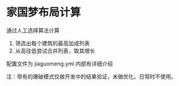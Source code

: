 # 家国梦布局计算

通过人工选择算法计算

1. 筛选出每个建筑的最高加成列表
2. 从高往低尝试合并列表，取其增长

配置文件为 jiaguomeng.yml 内部有详细介绍


注：带有的爆破模式仅做开发中的结果验证，未做优化。日常时不使用。
